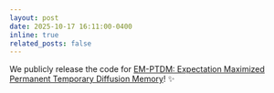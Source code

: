 ```yaml
---
layout: post
date: 2025-10-17 16:11:00-0400
inline: true
related_posts: false
---
```


We publicly release the code for [EM-PTDM: Expectation Maximized Permanent Temporary Diffusion Memory](https://github.com/KevinG396/EM_PTDM)! :sparkles:

